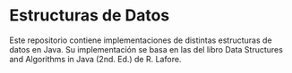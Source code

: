 # Estructuras de Datos

Este repositorio contiene implementaciones de distintas estructuras de datos en Java.
Su implementación se basa en las del libro Data Structures and Algorithms in Java (2nd. Ed.) de R. Lafore.